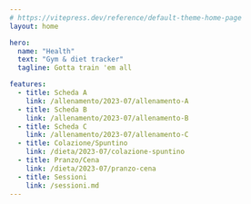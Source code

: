 ```yaml
---
# https://vitepress.dev/reference/default-theme-home-page
layout: home

hero:
  name: "Health"
  text: "Gym & diet tracker"
  tagline: Gotta train 'em all

features:
  - title: Scheda A
    link: /allenamento/2023-07/allenamento-A
  - title: Scheda B
    link: /allenamento/2023-07/allenamento-B
  - title: Scheda C
    link: /allenamento/2023-07/allenamento-C
  - title: Colazione/Spuntino
    link: /dieta/2023-07/colazione-spuntino
  - title: Pranzo/Cena
    link: /dieta/2023-07/pranzo-cena
  - title: Sessioni
    link: /sessioni.md
---
```

